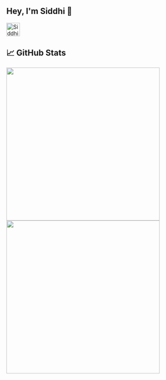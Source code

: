 
 ## Hey, I'm Siddhi 👋 
<p>
 <a href="https://www.linkedin.com/in/siddhi-mule-665679203/">
  <img alt="Siddhi's LinkdeIN" width="35px" src="https://image.flaticon.com/icons/svg/2111/2111465.svg" />
</a>
 </p>


## &#x1f4c8; GitHub Stats
<div display='flex'>
  <a href="#"><img align='center' src="https://github-readme-stats.vercel.app/api?username=mulesiddhi&show_icons=true&theme=dark" width="400"></a>

<a href="https://github.com/mulesiddhi/mulesiddhi">
<img align='center' src='https://github-readme-stats.vercel.app/api/top-langs/?username=mulesiddhi&theme=dark&layout=compact&show_icons=true' width='400'/>
 </a>
</div>

<!--
**mulesiddhi/mulesiddhi** is a ✨ _special_ ✨ repository because its `README.md` (this file) appears on your GitHub profile.
Here are some ideas to get you started:

- 🔭 I’m currently working on ...
- 🌱 I’m currently learning ...
- 👯 I’m looking to collaborate on ...
- 🤔 I’m looking for help with ...
- 💬 Ask me about ...
- 📫 How to reach me: ...
- 😄 Pronouns: ...
- ⚡ Fun fact: ...
-->
